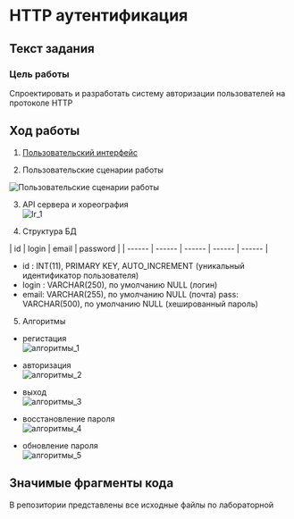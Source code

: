 # HTTP аутентификация

## Текст задания
### Цель работы
Спроектировать и разработать систему авторизации пользователей на протоколе HTTP

## Ход работы

1) [Пользовательский интерфейс](https://www.figma.com/file/rAE7J5cg0buD9sJShTWYQM/IS_lr_1?node-id=31%3A2)

2) Пользовательские сценарии работы

![Пользовательские сценарии работы](scheme.png)

3. API сервера и хореография\
![lr_1](API.png)

4. Структура БД

| id | login | email | password |
| ------ | ------ | ------ | ------ | ------ |

- id : INT(11), PRIMARY KEY, AUTO_INCREMENT
(уникальный идентификатор пользователя)
- login : VARCHAR(250), по умолчанию NULL
(логин)
- email: VARCHAR(255), по умолчанию NULL
(почта)
pass: VARCHAR(500), по умолчанию NULL
(хешированный пароль)

5) Алгоритмы

- регистация\
![алгоритмы_1](регистрация.png)

- авторизация\
![алгоритмы_2](авторизация.png)

- выход\
![алгоритмы_3](выход.png)

- восстановление пароля\
![алгоритмы_4](восстановление_пароля.png)

- обновление пароля\
![алгоритмы_5](обновление_пароля.png)

## Значимые фрагменты кода

В репозитории представлены все исходные файлы по лабораторной
